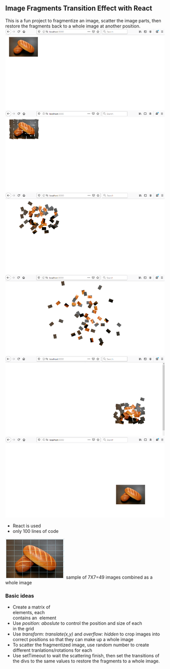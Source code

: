 ## Image Fragments Transition Effect with React
This is a fun project to fragmentize an image, scatter the image parts, then restore the fragments back to a whole image at another position.
![1](src/images/1.png)
![2](src/images/2.png)
![3](src/images/3.png)
![4](src/images/4.png)
![5](src/images/5.png)
![6](src/images/6.png)

* React is used
* only 100 lines of code

![fragments](src/images/fragments.png)
sample of 7X7=49 images combined as a whole image

### Basic ideas
* Create a matrix of <div> elements, each <div> contains an <img> element
* Use *position: aboslute* to control the position and size of each <div> in the grid
* Use *transform: translate(x,y)* and *overflow: hidden* to crop images into correct positions so that they can make up a whole image
* To scatter the fragmentized image, use random number to create different tranlations/rotations for each <div>
* Use setTimeout to wait the scattering finish, then set the transitions of the divs to the same values to restore the fragments to a whole image.




